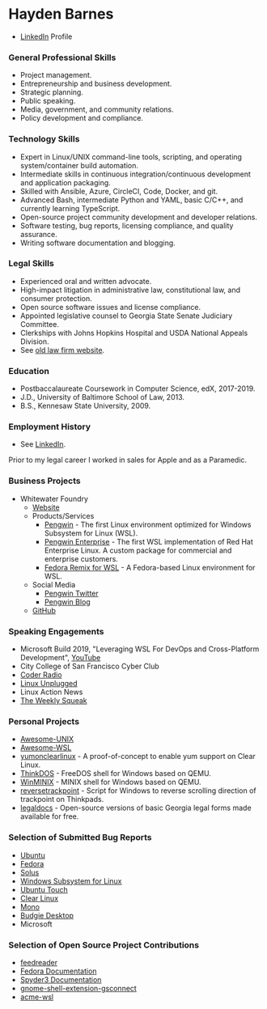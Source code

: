 # Hayden Barnes

* [LinkedIn](https://www.linkedin.com/in/thbarnes) Profile

### General Professional Skills

* Project management.
* Entrepreneurship and business development. 
* Strategic planning.
* Public speaking.
* Media, government, and community relations.
* Policy development and compliance.

### Technology Skills

* Expert in Linux/UNIX command-line tools, scripting, and operating system/container build automation.
* Intermediate skills in continuous integration/continuous development and application packaging.
* Skilled with Ansible, Azure, CircleCI, Code, Docker, and git.
* Advanced Bash, intermediate Python and YAML, basic C/C++, and currently learning TypeScript.
* Open-source project community development and developer relations.
* Software testing, bug reports, licensing compliance, and quality assurance.
* Writing software documentation and blogging.

### Legal Skills

* Experienced oral and written advocate.
* High-impact litigation in administrative law, constitutional law, and consumer protection.
* Open source software issues and license compliance.
* Appointed legislative counsel to Georgia State Senate Judiciary Committee.
* Clerkships with Johns Hopkins Hospital and USDA National Appeals Division.
* See [old law firm website](https://www.rivertownlawyer.com/). 

### Education

* Postbaccalaureate Coursework in Computer Science, edX, 2017-2019.
* J.D., University of Baltimore School of Law, 2013.
* B.S., Kennesaw State University, 2009.

### Employment History

* See [LinkedIn](https://www.linkedin.com/in/thbarnes).

Prior to my legal career I worked in sales for Apple and as a Paramedic.

### Business Projects

* Whitewater Foundry
  * [Website](https://www.pengwin.dev)
  * Products/Services
    * [Pengwin](https://www.pengwin.dev) - The first Linux environment optimized for Windows Subsystem for Linux (WSL).
    * [Pengwin Enterprise](https://www.pengwin.dev/pengwin-enterprise) - The first WSL implementation of Red Hat Enterprise Linux. A custom package for commercial and enterprise customers.
    * [Fedora Remix for WSL](https://www.pengwin.dev/fedora-remix-for-wsl) - A Fedora-based Linux environment for WSL.
  * Social Media
    * [Pengwin Twitter](https://twitter.com/PengwinLinux)
    * [Pengwin Blog](https://www.pengwin.dev/blog)
  * [GitHub](https://github.com/whitewaterfoundry/)
  
### Speaking Engagements

* Microsoft Build 2019, "Leveraging WSL For DevOps and Cross-Platform Development", [YouTube](https://www.youtube.com/watch?v=FX4FKxKJl74)
* City College of San Francisco Cyber Club
* [Coder Radio](https://www.jupiterbroadcasting.com/130581/a-week-with-wsl-coder-radio-353/)
* [Linux Unplugged](https://www.jupiterbroadcasting.com/130481/defining-desktop-linux-linux-unplugged-296/)
* Linux Action News
* [The Weekly Squeak](https://anchor.fm/theweeklysqueak/episodes/A-Linux-for-Windows--Pengwin--Polymaths--Login-and-Coffee-Pods-e3uncm)

### Personal Projects

* [Awesome-UNIX](https://github.com/sirredbeard/Awesome-UNIX)
* [Awesome-WSL](https://github.com/sirredbeard/Awesome-WSL)
* [yumonclearlinux](https://github.com/sirredbeard/yumonclearlinux) - A proof-of-concept to enable yum support on Clear Linux.
* [ThinkDOS](https://github.com/sirredbeard/ThinkDOS) - FreeDOS shell for Windows based on QEMU.
* [WinMINIX](https://github.com/sirredbeard/WinMinix) - MINIX shell for Windows based on QEMU.
* [reversetrackpoint](https://github.com/sirredbeard/reversetrackpoint) - Script for Windows to reverse scrolling direction of trackpoint on Thinkpads.
* [legaldocs](https://github.com/sirredbeard/legaldocs) - Open-source versions of basic Georgia legal forms made available for free.

### Selection of Submitted Bug Reports

* [Ubuntu](https://bugs.launchpad.net/ubuntu/artful/+source/ebtables/+bug/1774120)
* [Fedora](https://bugzilla.redhat.com/buglist.cgi?bug_status=NEW&bug_status=VERIFIED&bug_status=ASSIGNED&bug_status=MODIFIED&bug_status=ON_DEV&bug_status=ON_QA&bug_status=RELEASE_PENDING&bug_status=POST&email1=recalcitrantowl%40gmail.com&emailassigned_to1=1&emailcc1=1&emailreporter1=1&emailtype1=exact&list_id=8886617
)
* [Solus](https://dev.solus-project.com/p/sirredbeard/)
* [Windows Subsystem for Linux](https://github.com/Microsoft/WSL/issues/3249)
* [Ubuntu Touch](https://github.com/ubports/ubuntu-touch/issues/608)
* [Clear Linux](https://github.com/clearlinux/distribution/issues/78)
* [Mono](https://github.com/mono/monodevelop/issues/5022)
* [Budgie Desktop](https://github.com/solus-project/budgie-desktop/issues/1437)
* Microsoft

### Selection of Open Source Project Contributions

* [feedreader](https://github.com/jangernert/FeedReader/commits?author=sirredbeard&since=2018-04-01T04:00:00Z&until=2018-05-01T04:00:00Z)
* [Fedora Documentation](https://docs.fedoraproject.org/quick-docs/en-US/installing-spotify.html)
* [Spyder3 Documentation](https://github.com/spyder-ide/spyder-docs/pull/47)
* [gnome-shell-extension-gsconnect](https://github.com/andyholmes/gnome-shell-extension-gsconnect/commits?author=sirredbeard)
* [acme-wsl](https://github.com/elrzn/acme-wsl/commit/bc1992af16350dd4995c0f3fa399c2ea54bd5ec9)

